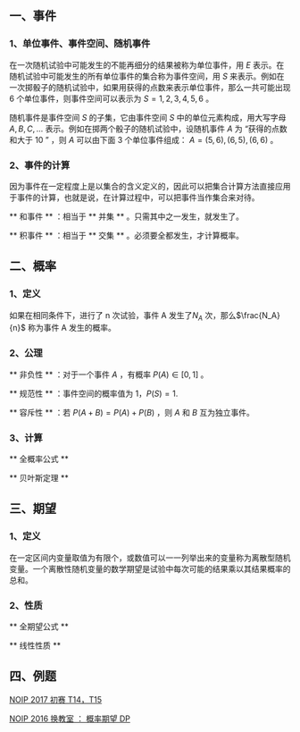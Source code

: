 ## 一、事件

### 1、单位事件、事件空间、随机事件

在一次随机试验中可能发生的不能再细分的结果被称为单位事件，用 $E$ 表示。在随机试验中可能发生的所有单位事件的集合称为事件空间，用 $S$ 来表示。例如在一次掷骰子的随机试验中，如果用获得的点数来表示单位事件，那么一共可能出现 $6$ 个单位事件，则事件空间可以表示为 $S={1,2,3,4,5,6}$ 。

随机事件是事件空间 $S$ 的子集，它由事件空间 $S$ 中的单位元素构成，用大写字母 $A, B, C,...$ 表示。例如在掷两个骰子的随机试验中，设随机事件 $A$ 为 “获得的点数和大于 $10$ ” ，则 $A$ 可以由下面 $3$ 个单位事件组成： $A = { (5,6),(6,5),(6,6)}$ 。

### 2、事件的计算

因为事件在一定程度上是以集合的含义定义的，因此可以把集合计算方法直接应用于事件的计算，也就是说，在计算过程中，可以把事件当作集合来对待。

** 和事件 ** ：相当于 ** 并集 ** 。只需其中之一发生，就发生了。

** 积事件 ** ：相当于 ** 交集 ** 。必须要全都发生，才计算概率。

## 二、概率

### 1、定义

如果在相同条件下，进行了 n 次试验，事件 A 发生了$N_A$ 次，那么$\frac{N_A}{n}$ 称为事件 A 发生的概率。

### 2、公理

** 非负性 ** ：对于一个事件 $A$ ，有概率 $P(A)\in [0,1]$ 。

** 规范性 ** ：事件空间的概率值为 $1$，$P(S)=1$.

** 容斥性 ** ：若 $P(A+B) = P(A)+P(B)$ ，则  $A$ 和 $B$ 互为独立事件。

### 3、计算

** 全概率公式 ** 

** 贝叶斯定理 **

## 三、期望

### 1、定义

在一定区间内变量取值为有限个，或数值可以一一列举出来的变量称为离散型随机变量。一个离散性随机变量的数学期望是试验中每次可能的结果乘以其结果概率的总和。

### 2、性质

** 全期望公式 ** 

** 线性性质 **

## 四、例题

[NOIP 2017 初赛 T14，T15](https://ti.luogu.com.cn/problemset/1022)

[NOIP 2016 换教室 ： 概率期望 DP](https://www.luogu.org/problemnew/show/P1850)
